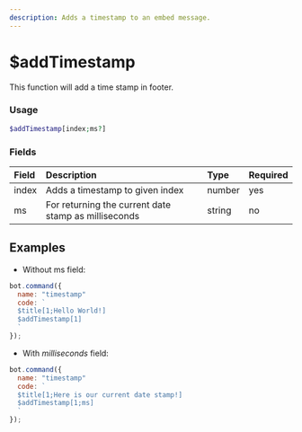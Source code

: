 ```yaml
---
description: Adds a timestamp to an embed message.
---
```


# $addTimestamp

This function will add a time stamp in footer.

### Usage

```php
$addTimestamp[index;ms?]
```

### Fields

| Field | Description | Type | Required |
| :--- | :--- | :--- | :--- |
| index | Adds a timestamp to given index | number | yes |
| ms | For returning the current date stamp as milliseconds | string | no |

## Examples

* Without ms field:

```javascript
bot.command({
  name: "timestamp"
  code: `
  $title[1;Hello World!]
  $addTimestamp[1]
  `
});
```

* With _milliseconds_ field:

```javascript
bot.command({
  name: "timestamp"
  code: `
  $title[1;Here is our current date stamp!]
  $addTimestamp[1;ms]
  `
});
```

